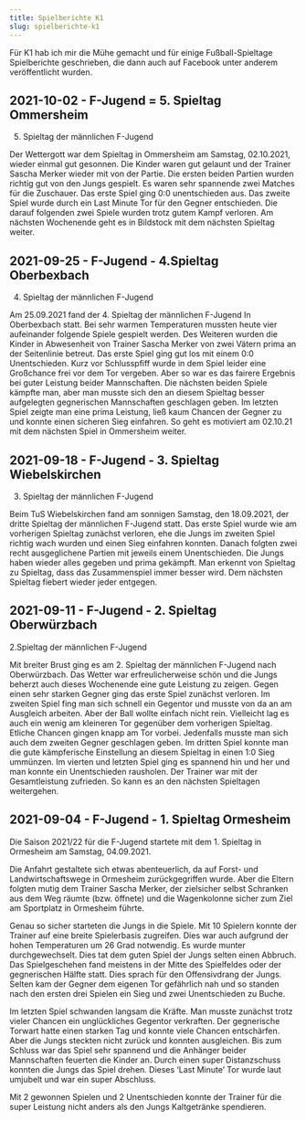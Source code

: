 ```yaml
---
title: Spielberichte K1
slug: spielberichte-k1
---
```


Für K1 hab ich mir die Mühe gemacht und für einige Fußball-Spieltage Spielberichte geschrieben, die dann auch auf Facebook unter anderem veröffentlicht wurden.

## 2021-10-02 - F-Jugend = 5. Spieltag Ommersheim

5. Spieltag der männlichen F-Jugend

Der Wettergott war dem Spieltag in Ommersheim am Samstag, 02.10.2021, wieder einmal gut gesonnen. Die Kinder waren gut gelaunt und der  Trainer Sascha Merker
wieder mit von der Partie. Die ersten beiden Partien wurden richtig gut von den Jungs gespielt. Es waren sehr spannende zwei Matches für die Zuschauer. Das
erste Spiel ging 0:0 unentschieden aus. Das zweite Spiel wurde durch ein Last Minute Tor für den Gegner entschieden. Die darauf folgenden zwei Spiele wurden
trotz gutem Kampf verloren. Am nächsten Wochenende geht es in Bildstock mit dem nächsten Spieltag weiter.

## 2021-09-25 - F-Jugend - 4.Spieltag Oberbexbach

4. Spieltag der männlichen F-Jugend

Am 25.09.2021 fand der 4. Spieltag der männlichen F-Jugend In Oberbexbach statt. Bei sehr warmen Temperaturen mussten heute vier aufeinander folgende Spiele
gespielt werden. Des Weiteren wurden die  Kinder in Abwesenheit von Trainer Sascha Merker von zwei Vätern prima an der Seitenlinie betreut. Das erste Spiel
ging gut los mit einem 0:0 Unentschieden. Kurz vor Schlusspfiff wurde in  dem Spiel leider  eine Großchance frei  vor dem Tor vergeben. Aber so war  es das
fairere Ergebnis bei guter Leistung beider Mannschaften. Die nächsten beiden Spiele kämpfte man, aber man musste sich den an diesem Spieltag besser aufgelegten
gegnerischen Mannschaften geschlagen geben. Im letzten Spiel zeigte man eine prima Leistung, ließ kaum Chancen der Gegner zu und konnte einen sicheren Sieg
einfahren. So geht es motiviert am 02.10.21 mit dem nächsten Spiel in Ommersheim weiter.

## 2021-09-18 - F-Jugend - 3. Spieltag Wiebelskirchen

3. Spieltag der männlichen F-Jugend

Beim TuS  Wiebelskirchen fand am sonnigen Samstag, den 18.09.2021, der dritte Spieltag der  männlichen F-Jugend statt. Das erste Spiel wurde wie am vorherigen  Spieltag zunächst verloren, ehe die Jungs im zweiten Spiel richtig wach wurden und einen Sieg  einfahren konnten. Danach folgten zwei recht ausgeglichene Partien mit jeweils einem Unentschieden. Die Jungs haben wieder alles gegeben und prima gekämpft. Man  erkennt von  Spieltag zu Spieltag, dass das Zusammenspiel immer besser wird. Dem nächsten Spieltag fiebert wieder jeder entgegen.


## 2021-09-11 - F-Jugend - 2. Spieltag Oberwürzbach

2.Spieltag der männlichen F-Jugend

Mit breiter Brust ging es am 2. Spieltag der männlichen F-Jugend nach Oberwürzbach. Das Wetter war erfreulicherweise schön und  die Jungs beherzt  auch dieses Wochenende eine gute Leistung zu zeigen. Gegen einen sehr starken Gegner ging das erste Spiel zunächst verloren. Im zweiten Spiel fing man sich schnell ein Gegentor und musste von da an am Ausgleich arbeiten. Aber der Ball wollte einfach nicht rein. Vielleicht lag es auch ein wenig am kleineren Tor gegenüber dem vorherigen Spieltag. Etliche Chancen gingen knapp  am Tor vorbei. Jedenfalls musste man sich auch dem  zweiten Gegner geschlagen geben. Im dritten Spiel konnte man die gute kämpferische Einstellung an diesem Spieltag in einen 1:0 Sieg ummünzen. Im vierten und letzten Spiel ging es spannend hin und her und man konnte ein Unentschieden rausholen. Der Trainer war mit  der Gesamtleistung zufrieden. So kann es an  den nächsten Spieltagen weitergehen.


## 2021-09-04 - F-Jugend - 1. Spieltag Ormesheim

Die Saison 2021/22 für die F-Jugend startete mit dem 1. Spieltag in Ormesheim am Samstag, 04.09.2021.

Die Anfahrt gestaltete sich etwas abenteuerlich, da auf Forst- und Landwirtschaftswege in Ormesheim zurückgegriffen wurde. Aber die Eltern folgten mutig dem Trainer Sascha Merker, der zielsicher selbst Schranken aus dem Weg räumte (bzw. öffnete) und die Wagenkolonne sicher zum Ziel am Sportplatz in Ormesheim führte.

Genau so sicher starteten die Jungs in die Spiele. Mit 10 Spielern konnte der Trainer auf eine breite Spielerbasis zugreifen. Dies war auch aufgrund der hohen Temperaturen um 26 Grad  notwendig. Es wurde munter durchgewechselt. Dies tat dem guten Spiel der Jungs selten einen Abbruch. Das Spielgeschehen fand meistens in der Mitte des Spielfeldes oder  der gegnerischen Hälfte statt. Dies sprach für den Offensivdrang der Jungs. Selten kam der Gegner dem eigenen Tor gefährlich nah und so standen nach den ersten drei Spielen ein Sieg und zwei Unentschieden zu Buche.

Im letzten Spiel schwanden langsam die Kräfte. Man musste zunächst trotz vieler Chancen ein unglückliches Gegentor verkraften. Der gegnerische Torwart hatte einen starken Tag und konnte viele Chancen entschärfen. Aber die Jungs steckten nicht zurück und konnten  ausgleichen. Bis zum Schluss war das Spiel sehr spannend und die Anhänger beider Mannschaften feuerten die Kinder an. Durch einen super Distanzschuss  konnten die Jungs das Spiel drehen. Dieses ‘Last Minute’ Tor wurde laut umjubelt und war ein super Abschluss.

Mit 2 gewonnen Spielen und 2 Unentschieden konnte der Trainer für die super Leistung nicht  anders als den Jungs Kaltgetränke spendieren.

